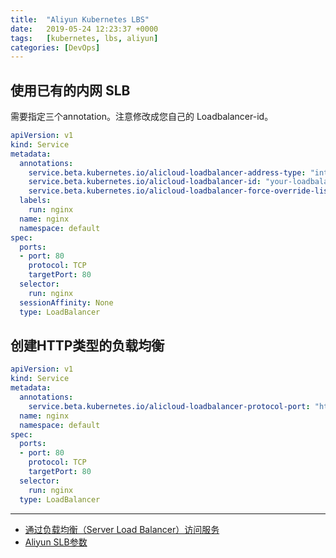 ```yaml
---
title:  "Aliyun Kubernetes LBS"
date:   2019-05-24 12:23:37 +0000
tags:   [kubernetes, lbs, aliyun]
categories: [DevOps]
---
```


## 使用已有的内网 SLB

需要指定三个annotation。注意修改成您自己的 Loadbalancer-id。

```yaml
apiVersion: v1
kind: Service
metadata:
  annotations:
    service.beta.kubernetes.io/alicloud-loadbalancer-address-type: "intranet"
    service.beta.kubernetes.io/alicloud-loadbalancer-id: "your-loadbalancer-id"
    service.beta.kubernetes.io/alicloud-loadbalancer-force-override-listeners: "true" 
  labels:
    run: nginx
  name: nginx
  namespace: default
spec:
  ports:
  - port: 80
    protocol: TCP
    targetPort: 80
  selector:
    run: nginx
  sessionAffinity: None
  type: LoadBalancer
```

## 创建HTTP类型的负载均衡

```yaml
apiVersion: v1
kind: Service
metadata:
  annotations:
    service.beta.kubernetes.io/alicloud-loadbalancer-protocol-port: "http:80"
  name: nginx
  namespace: default
spec:
  ports:
  - port: 80
    protocol: TCP
    targetPort: 80
  selector:
    run: nginx
  type: LoadBalancer
```

---
- [通过负载均衡（Server Load Balancer）访问服务](https://help.aliyun.com/document_detail/86531.html)
- [Aliyun SLB参数](https://help.aliyun.com/document_detail/53759.html)
